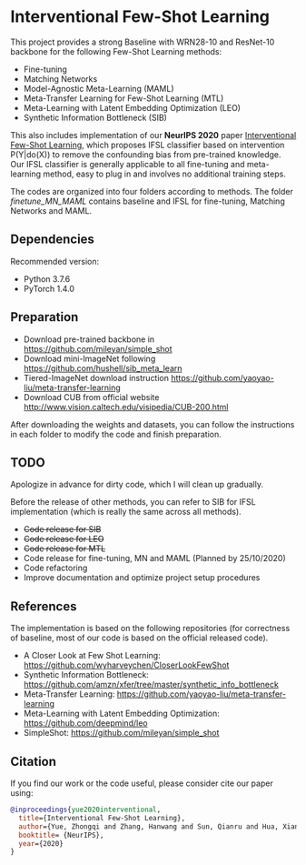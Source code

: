 # Interventional Few-Shot Learning

This project provides a strong Baseline with WRN28-10 and ResNet-10 backbone for the following Few-Shot Learning methods:

- Fine-tuning
- Matching Networks
- Model-Agnostic Meta-Learning (MAML)
- Meta-Transfer Learning for Few-Shot Learning (MTL)
- Meta-Learning with Latent Embedding Optimization (LEO)
- Synthetic Information Bottleneck (SIB)

This also includes implementation of our **NeurIPS 2020** paper  [Interventional Few-Shot Learning](https://arxiv.org/abs/2009.13000), which proposes IFSL classifier based on intervention P(Y|do(X)) to remove the confounding bias from pre-trained knowledge. Our IFSL classifier is generally applicable to all fine-tuning and meta-learning method, easy to plug in and involves no additional training steps.

The codes are organized into four folders according to methods. The folder *finetune_MN_MAML* contains baseline and IFSL for fine-tuning, Matching Networks and MAML.

## Dependencies

Recommended version:
- Python 3.7.6
- PyTorch 1.4.0

## Preparation

- Download pre-trained backbone in https://github.com/mileyan/simple_shot
- Download mini-ImageNet following https://github.com/hushell/sib_meta_learn
- Tiered-ImageNet download instruction https://github.com/yaoyao-liu/meta-transfer-learning
- Download CUB from official website http://www.vision.caltech.edu/visipedia/CUB-200.html

After downloading the weights and datasets, you can follow the instructions in each folder to modify the code and finish preparation.

## TODO

Apologize in advance for dirty code, which I will clean up gradually.

Before the release of other methods, you can refer to SIB for IFSL implementation (which is really the same across all methods).

- ~~Code release for SIB~~
- ~~Code release for LEO~~
- ~~Code release for MTL~~
- Code release for fine-tuning, MN and MAML (Planned by 25/10/2020)
- Code refactoring
- Improve documentation and optimize project setup procedures

## References

The implementation is based on the following repositories (for correctness of baseline, most of our code is based on the official released code). 

- A Closer Look at Few Shot Learning: https://github.com/wyharveychen/CloserLookFewShot
- Synthetic Information Bottleneck: https://github.com/amzn/xfer/tree/master/synthetic_info_bottleneck
- Meta-Transfer Learning: https://github.com/yaoyao-liu/meta-transfer-learning
- Meta-Learning with Latent Embedding Optimization: https://github.com/deepmind/leo
- SimpleShot: https://github.com/mileyan/simple_shot

## Citation

If you find our work or the code useful, please consider cite our paper using:

```bibtex
@inproceedings{yue2020interventional,
  title={Interventional Few-Shot Learning},
  author={Yue, Zhongqi and Zhang, Hanwang and Sun, Qianru and Hua, Xian-Sheng},
  booktitle= {NeurIPS},
  year={2020}
}
```
